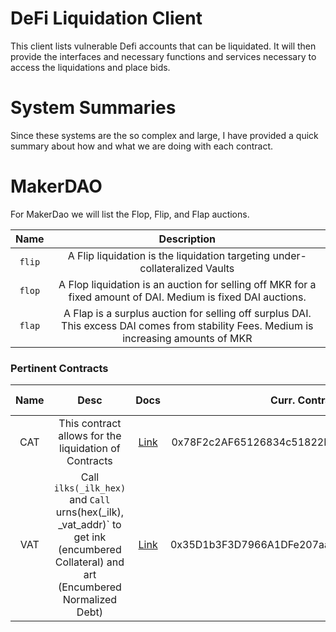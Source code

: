 # DeFi Liquidation Client

This client lists vulnerable Defi accounts that can be liquidated.  It will
then provide the interfaces and necessary functions and services necessary
to access the liquidations and place bids.

# System Summaries

Since these systems are the so complex and large, I have provided a quick
summary about how and what we are doing with each contract.

# MakerDAO

For MakerDao we will list the Flop, Flip, and Flap auctions.

| Name | Description |
| :-: | :-: |
| `flip` | A Flip liquidation is the liquidation targeting under-collateralized Vaults |
| `flop` | A Flop liquidation is an auction for selling off MKR for a fixed amount of DAI.  Medium is fixed DAI auctions. |
| `flap` | A Flap is a surplus auction for selling off surplus DAI.  This excess DAI comes from stability Fees.  Medium is increasing amounts of MKR |

### Pertinent Contracts

| Name | Desc | Docs | Curr. Contract | Usage Category |
| :-: | :-: | :-: | :-: | :-: |
| CAT | This contract allows for the liquidation of Contracts | [Link](https://docs.makerdao.com/smart-contract-modules/core-module/cat-detailed-documentation) | 0x78F2c2AF65126834c51822F56Be0d7469D7A523E | Data & Listing |
|VAT| Call `ilks(_ilk_hex)` and `Call `urns(hex(_ilk), _vat_addr)` to get ink (encumbered Collateral) and art (Encumbered Normalized Debt) | [Link](https://docs.makerdao.com/smart-contract-modules/core-module/vat-detailed-documentation) | 0x35D1b3F3D7966A1DFe207aa4514C12a259A0492B | Data & Listing |

